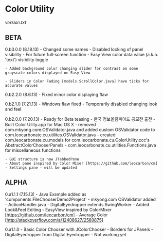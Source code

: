 Color Utility
===========

*version.txt*



BETA
--------------
0.b3.0.0 (8.18.13)
	- Changed some names
	- Disabled locking of panel visibility
		- For future full-screen function
	- Easy View color data value (a.k.a. 'text') visibility toggle

	- Added background color changing slider for contrast on some grayscale colors displayed on Easy View

	- Sliders in Color Fading [models.ScrollColor.java] have ticks for accurate values


0.b2.2.0 (8.6.13)
	- Fixed minor color displaying flaw

0.b2.1.0 (7.21.13)
	- Windows flaw fixed 
	- Temporarily disabled changing look and feel

0.b2.0.0 (7.20.13)
	- Ready for Beta teasing
	- 한국 정보올림피아드 공모전 출전
	- Built Color Uility.app for Mac OS X
	- removed com.mkyong.core.OSValidator.java and added custom OSValidator code to
		com.leocarbonate.cu.utilites.OSValidator.java
	- created com.leocarbonate.cu.models for com.leocarbonate.cu.ColorUtility.ccc's AbstractColorChooserPanels
	- com.leocarbonate.cu.utilities.Functions.java for miscellaneous functions

	- GUI structure is now JTabbedPane
	- About pane inspired by Color Mixer [https://github.com/leocarbon/cm]
	- Settings pane - will be updated


ALPHA
--------------
0.a1.1.1 (7.15.13)
	- Java Example added as 'components.FileChooserDemo2Project'
	- mkyong.com OSValidator added
	- ActionHandler.java
	- DigitalEyedropper extends SwingWorker
	- Added Look&Feel Editing
	- EasyView inspired by ColorMixer [https://github.com/leocarbon/cm]
	- Average Color [http://stackoverflow.com/a/12408627/2580875]

0.a1.1.0
	- Basic Color Chooser with JColorChooser
	- Borders for JPanels
	- DigitalEyedropper from Digital.Eyedropper
		- Not working yet